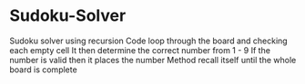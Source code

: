 # Sudoku-Solver


Sudoku solver using recursion
Code loop through the board and checking each empty cell
It then determine the correct number from 1 - 9
If the number is valid then it places the number
Method recall itself until the whole board is complete
